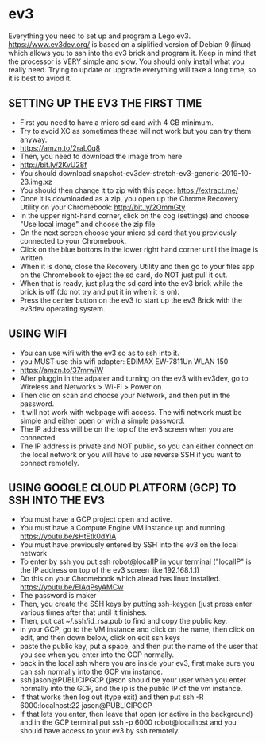 # ev3
Everything you need to set up and program a Lego ev3. https://www.ev3dev.org/ is based on a siplified version of Debian 9 (linux) which allows you to ssh into the ev3 brick and program it. Keep in mind that the processor is VERY simple and slow. You should only install what you really need. Trying to update or upgrade everything will take a long time, so it is best to aviod it. 


## SETTING UP THE EV3 THE FIRST TIME
- First you need to have a micro sd card with 4 GB minimum.  
- Try to avoid XC as sometimes these will not work but you can try them anyway. 
- https://amzn.to/2raL0q8
- Then, you need to download the image from here
- http://bit.ly/2KvU28f
- You should download snapshot-ev3dev-stretch-ev3-generic-2019-10-23.img.xz
- You should then change it to zip with this page: https://extract.me/
- Once it is downloaded as a zip, you open up the Chrome Recovery Utility on your Chromebook: http://bit.ly/2OmmGty
- In the upper right-hand corner, click on the cog (settings) and choose "Use local image" and choose the zip file
- On the next screen choose your micro sd card that you previously connected to your Chromebook. 
- Click on the blue bottons in the lower right hand corner until the image is written. 
- When it is done, close the Recovery Utility and then go to your files app on the Chromebook to eject the sd card, do NOT just pull it out. 
- When that is ready, just plug the sd card into the ev3 brick while the brick is off (do not try and put it in when it is on). 
- Press the center button on the ev3 to start up the ev3 Brick with the ev3dev operating system.

## USING WIFI
- You can use wifi with the ev3 so as to ssh into it. 
- you MUST use this wifi adapter: EDiMAX EW-7811Un WLAN 150
- https://amzn.to/37mrwiW
- After pluggin in the adpater and turning on the ev3 with ev3dev, go to Wireless and Networks > Wi-Fi > Power on
- Then clic on scan and choose your Network, and then put in the password. 
- It will not work with webpage wifi access. The wifi network must be simple and either open or with a simple password.
- The IP address will be on the top of the ev3 screen when you are connected. 
- The IP address is private and NOT public, so you can either connect on the local network or you will have to use reverse SSH if you want to connect remotely. 

## USING GOOGLE CLOUD PLATFORM (GCP) TO SSH INTO THE EV3
- You must have a GCP project open and active.
- You must have a Compute Engine VM instance up and running. https://youtu.be/sHtEtk0dYiA
- You must have previously entered by SSH into the ev3 on the local network 
- To enter by ssh you put ssh robot@localIP in your terminal ("localIP" is the IP address on top of the ev3 screen like 192.168.1.1)
- Do this on your Chromebook which alread has linux installed. https://youtu.be/EIAqPsyAMCw
- The password is maker
- Then, you create the SSH keys by putting ssh-keygen (just press enter various times after that until it finishes. 
- Then, put cat ~/.ssh/id_rsa.pub to find and copy the public key. 
- in your GCP, go to the VM instance and click on the name, then click on edit, and then down below, click on edit ssh keys
- paste the public key, put a space, and then put the name of the user that you see when you enter into the GCP normally. 
- back in the local ssh where you are inside your ev3, first make sure you can ssh normally into the GCP vm instance. 
- ssh jason@PUBLICIPGCP (jason should be your user when you enter normally into the GCP, and the ip is the public IP of the vm instance. 
- If that works then log out (type exit) and then put ssh -R 6000:localhost:22 jason@PUBLICIPGCP
- If that lets you enter, then leave that open (or active in the background) and in the GCP terminal put ssh -p 6000 robot@localhost and you should have access to your ev3 by ssh remotely. 





